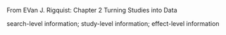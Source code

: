From EVan J. Rigquist: Chapter 2 Turning Studies into Data

search-level information; study-level information; effect-level information 

